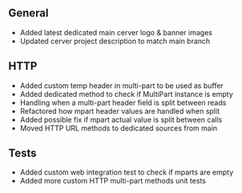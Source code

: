 ## General
- Added latest dedicated main cerver logo & banner images
- Updated cerver project description to match main branch

## HTTP
- Added custom temp header in multi-part to be used as buffer
- Added dedicated method to check if MultiPart instance is empty
- Handling when a multi-part header field is split between reads
- Refactored how mpart header values are handled when split
- Added possible fix if mpart actual value is split between calls
- Moved HTTP URL methods to dedicated sources from main

## Tests
- Added custom web integration test to check if mparts are empty
- Added more custom HTTP multi-part methods unit tests